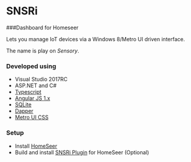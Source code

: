 # SNSRi 

###Dashboard for Homeseer

Lets you manage IoT devices via a Windows 8/Metro UI driven interface.

The name is play on *Sensory*.



### Developed using
* Visual Studio 2017RC
* ASP.NET and C#
* [Typescript](http://typescriptlang.org/)
* [Angular JS 1.x](https://angularjs.org/)
* [SQLite](https://sqlite.org/)
* [Dapper](https://github.com/StackExchange/dapper-dot-net)
* [Metro UI CSS](http://metroui.org.ua/)

### Setup
* Install [HomeSeer](http://homeseer.com/current-downloads.html)
* Build and install [SNSRi Plugin](https://github.com/jfaquinojr/SNSRi_Plugin) for HomeSeer (Optional)
